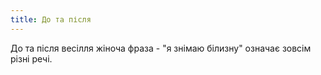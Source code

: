 ```yaml
---
title: До та після
---
```


До та після весілля жіноча фраза - "я знімаю білизну" означає зовсім різні речі.


